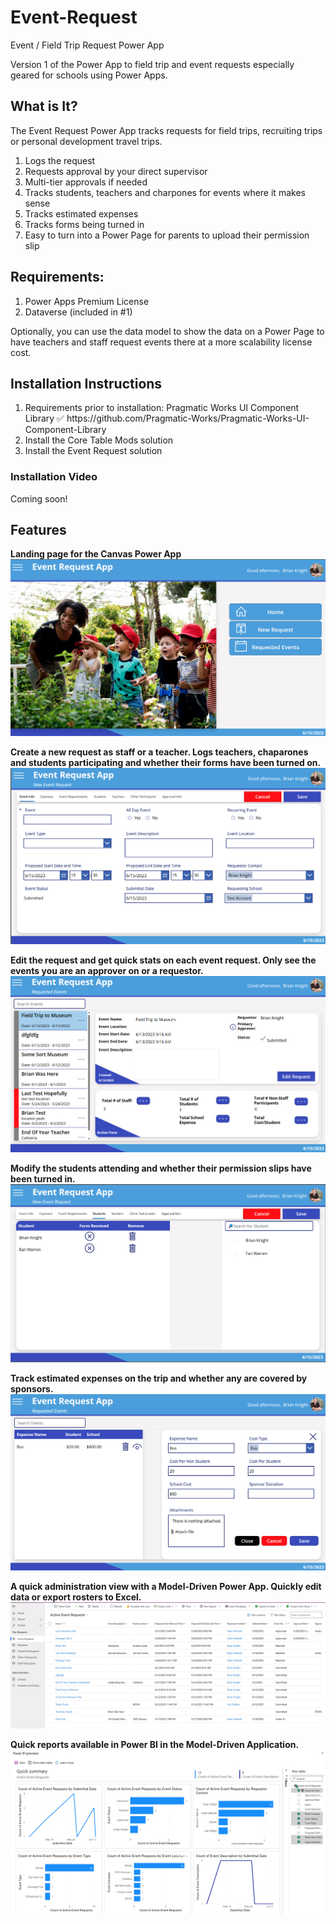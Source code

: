 # Event-Request
Event / Field Trip Request Power App

Version 1 of the Power App to field trip and event requests especially geared for schools using Power Apps.

<h2>What is It?</h2>
The Event Request Power App tracks requests for field trips, recruiting trips or personal development travel trips.
<OL>
<LI>Logs the request
<LI>Requests approval by your direct supervisor
<LI>Multi-tier approvals if needed
<LI>Tracks students, teachers and charpones for events where it makes sense
<LI>Tracks estimated expenses
<LI>Tracks forms being turned in
<LI>Easy to turn into a Power Page for parents to upload their permission slip
  </OL>
<h2>Requirements:</h2>
<OL>
  <LI>Power Apps Premium License
<LI>Dataverse (included in #1)
  </OL>
Optionally, you can use the data model to show the data on a Power Page to have teachers and staff request events there at a more scalability license cost. 

<h2>Installation Instructions</h2>
<OL>
<LI>Requirements prior to installation: Pragmatic Works UI Component Library ✅ https://github.com/Pragmatic-Works/Pragmatic-Works-UI-Component-Library
<LI>Install the Core Table Mods solution
<LI>Install the Event Request solution
  </OL>
  <h3>Installation Video</h3>
  Coming soon!  
<h2>Features</h2>
<B>Landing page for the Canvas Power App</B>  
  <BR>
<img src="https://github.com/Pragmatic-Works/event-request/blob/main/Screenshots/LandingPage.png">
<P>
  <B>Create a new request as staff or a teacher. Logs teachers, chaparones and students participating and whether their forms have been turned on. </B>  
  <BR>
  <img src="https://github.com/Pragmatic-Works/event-request/blob/main/Screenshots/NewRequest.png">
<P>
    <B>Edit the request and get quick stats on each event request. Only see the events you are an approver on or a requestor.</B>  
  <BR>
<img src="https://github.com/Pragmatic-Works/event-request/blob/main/Screenshots/EditRequest.png">
<P>
    <B>Modify the students attending and whether their permission slips have been turned in.</B>  
  <BR>
 <img src="https://github.com/Pragmatic-Works/event-request/blob/main/Screenshots/Students.png">
<P>
    <B>Track estimated expenses on the trip and whether any are covered by sponsors. </B>    <BR>
  <img src="https://github.com/Pragmatic-Works/event-request/blob/main/Screenshots/Expense.png">
<P>
    <B>A quick administration view with a Model-Driven Power App. Quickly edit data or export rosters to Excel.</B>  
  <BR>
    <img src="https://github.com/Pragmatic-Works/event-request/blob/main/Screenshots/MDA.png">
<P>
    <B>Quick reports available in Power BI in the Model-Driven Application.</B>  
  <BR>
    <img src="https://github.com/Pragmatic-Works/event-request/blob/main/Screenshots/PBI.png">
